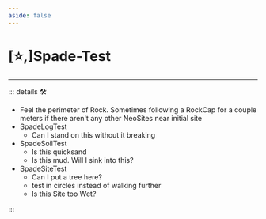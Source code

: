 ```yaml
---
aside: false
---
```

# [⭐,]<labor>Spade</labor>-Test

---

<!-- =================================================== -->
<!-- =================================================== -->
<!-- =================================================== -->
<!-- =================================================== -->
<!-- =================================================== -->
::: details 🛠

- Feel the perimeter of Rock. Sometimes following a RockCap for a couple meters if there aren't any other NeoSites near initial site
- SpadeLogTest
    - Can I stand on this without it breaking
- SpadeSoilTest
    - Is this quicksand
    - Is this mud. Will I sink into this?
- SpadeSiteTest
    - Can I put a tree here?
    - test in circles instead of walking further
    - Is this Site too Wet?

:::
